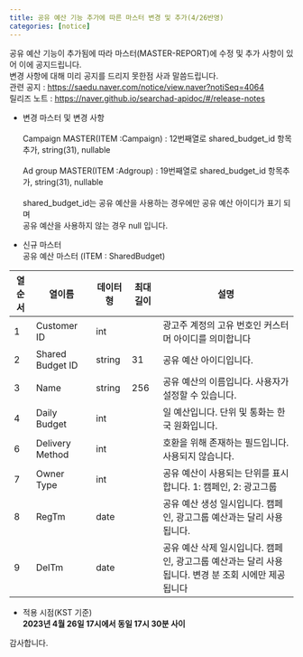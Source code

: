 ```yaml
---
title: 공유 예산 기능 추가에 따른 마스터 변경 및 추가(4/26반영)
categories: [notice]
---
```


공유 예산 기능이 추가됨에 따라 마스터(MASTER-REPORT)에 수정 및 추가 사항이 있어 이에 공지드립니다.<br>
변경 사항에 대해 미리 공지를 드리지 못한점 사과 말씀드립니다. <br>
관련 공지 : https://saedu.naver.com/notice/view.naver?notiSeq=4064<br>
릴리즈 노트 : https://naver.github.io/searchad-apidoc/#/release-notes<br>

* 변경 마스터  및 변경 사항<br><br>
Campaign MASTER(ITEM :Campaign) : 12번째열로 shared_budget_id 항목추가,  string(31), nullable<br><br>
Ad group MASTER(ITEM :Adgroup) : 19번째열로 shared_budget_id 항목추가,  string(31), nullable<br><br>
shared_budget_id는 공유 예산을 사용하는 경우에만 공유 예산 아이디가 표기 되며 <br>
공유 예산을 사용하지 않는 경우 null 입니다. <br>

* 신규 마스터<br>
공유 예산 마스터 (ITEM : SharedBudget)<br>

열순서 | 열이름 | 데이터형 | 최대길이 | 설명
-- | -- | -- | -- | --
1 | Customer ID | int |   | 광고주 계정의 고유 번호인 커스터머 아이디를 의미합니다
2 | Shared Budget ID | string | 31 | 공유 예산 아이디입니다.
3 | Name | string | 256 | 공유 예산의 이름입니다. 사용자가 설정할 수 있습니다.
4 | Daily Budget | int |   | 일 예산입니다. 단위 및 통화는 한국 원화입니다.
6 | Delivery Method | int |   | 호환을 위해 존재하는 필드입니다. 사용되지 않습니다.
7 | Owner Type | int |   | 공유 예산이 사용되는 단위를 표시합니다. 1: 캠페인, 2: 광고그룹
8 | RegTm | date |   | 공유 예산 생성 일시입니다. 캠페인, 광고그룹 예산과는 달리 사용됩니다.
9 | DelTm | date |   | 공유 예산 삭제 일시입니다. 캠페인, 광고그룹 예산과는 달리 사용됩니다. 변경 분 조회 시에만 제공됩니다


* 적용 시점(KST 기준)<br>
**2023년 4월 26일 17시에서 동일 17시 30분 사이**<br>



감사합니다.

